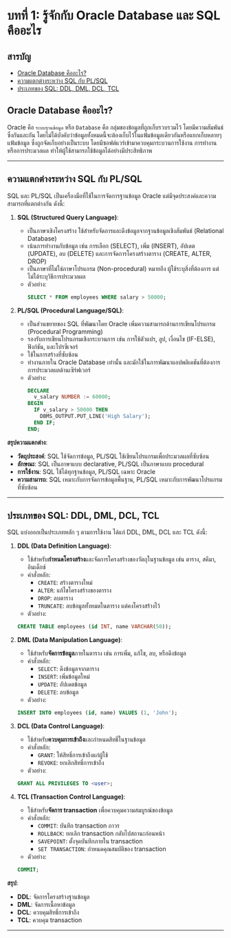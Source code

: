 # บทที่ 1: รู้จักกับ Oracle Database และ SQL คืออะไร

## สารบัญ

- [Oracle Database คืออะไร?](#oracle-database-คืออะไร)
- [ความแตกต่างระหว่าง SQL กับ PL/SQL](#ความแตกต่างระหว่าง-sql-กับ-plsql)
- [ประเภทของ SQL: DDL, DML, DCL, TCL](#ประเภทของ-sql-ddl-dml-dcl-tcl)

## Oracle Database คืออะไร?

Oracle คือ `ระบบฐานข้อมูล` หรือ `Database` คือ กลุ่มของข้อมูลที่ถูกเก็บรวบรวมไว้ โดยมีความสัมพันธ์ซึ่งกันและกัน โดยไม่ได้บังคับว่าข้อมูลทั้งหมดนี้จะต้องเก็บไว้ในแฟ้มข้อมูลเดียวกันหรือแยกเก็บหลายๆ แฟ้มข้อมูล ซึ่งถูกจัดเก็บอย่างเป็นระบบ โดยมีซอฟต์แวร์เข้ามาควบคุมกระบวนการใช้งาน การทำงาน หรือการประมวลผล ทำให้ผู้ใช้สามารถใช้ข้อมูลได้อย่างมีประสิทธิภาพ

---

## ความแตกต่างระหว่าง SQL กับ PL/SQL
SQL และ PL/SQL เป็นเครื่องมือที่ใช้ในการจัดการฐานข้อมูล Oracle แต่มีจุดประสงค์และความสามารถที่แตกต่างกัน ดังนี้:

1. **SQL (Structured Query Language)**:
    - เป็นภาษาเชิงโครงสร้าง ใช้สำหรับจัดการและดึงข้อมูลจากฐานข้อมูลเชิงสัมพันธ์ (Relational Database)
    - เน้นการทำงานกับข้อมูล เช่น การเลือก (SELECT), เพิ่ม (INSERT), อัปเดต (UPDATE), ลบ (DELETE) และการจัดการโครงสร้างตาราง (CREATE, ALTER, DROP)
    - เป็นภาษาที่ไม่ใช่ภาษาโปรแกรม (Non-procedural) หมายถึง ผู้ใช้ระบุสิ่งที่ต้องการ แต่ไม่ได้ระบุวิธีการประมวลผล
    - ตัวอย่าง: 
      ```sql
      SELECT * FROM employees WHERE salary > 50000;
      ```

2. **PL/SQL (Procedural Language/SQL)**:
    - เป็นส่วนขยายของ SQL ที่พัฒนาโดย Oracle เพิ่มความสามารถด้านการเขียนโปรแกรม (Procedural Programming)
    - รองรับการเขียนโปรแกรมเชิงกระบวนการ เช่น การใช้ตัวแปร, ลูป, เงื่อนไข (IF-ELSE), ฟังก์ชัน, และโปรซีเจอร์
    - ใช้ในการสร้างที่ซับซ้อน
    - ทำงานภายใน Oracle Database เท่านั้น และมักใช้ในการพัฒนาแอปพลิเคชันที่ต้องการการประมวลผลด้านเซิร์ฟเวอร์
    - ตัวอย่าง:
      ```sql
      DECLARE
        v_salary NUMBER := 60000;
      BEGIN
        IF v_salary > 50000 THEN
          DBMS_OUTPUT.PUT_LINE('High Salary');
        END IF;
      END;
      ```

**สรุปความแตกต่าง**:
- **วัตถุประสงค์**: SQL ใช้จัดการข้อมูล, PL/SQL ใช้เขียนโปรแกรมเพื่อประมวลผลที่ซับซ้อน
- **ลักษณะ**: SQL เป็นภาษาแบบ declarative, PL/SQL เป็นภาษาแบบ procedural
- **การใช้งาน**: SQL ใช้ได้ทุกฐานข้อมูล, PL/SQL เฉพาะ Oracle
- **ความสามารถ**: SQL เหมาะกับการจัดการข้อมูลพื้นฐาน, PL/SQL เหมาะกับการพัฒนาโปรแกรมที่ซับซ้อน
---

## ประเภทของ SQL: DDL, DML, DCL, TCL
SQL แบ่งออกเป็นประเภทหลัก ๆ ตามการใช้งาน ได้แก่ DDL, DML, DCL และ TCL ดังนี้:

1. **DDL (Data Definition Language)**:
    - ใช้สำหรับ**กำหนดโครงสร้าง**และจัดการโครงสร้างของวัตถุในฐานข้อมูล เช่น ตาราง, สคีมา, อินเด็กซ์
    - คำสั่งหลัก:
        - `CREATE`: สร้างตารางใหม่
        - `ALTER`: แก้ไขโครงสร้างของตาราง
        - `DROP`: ลบตาราง
        - `TRUNCATE`: ลบข้อมูลทั้งหมดในตาราง แต่คงโครงสร้างไว้
    - ตัวอย่าง: 
    ```sql
    CREATE TABLE employees (id INT, name VARCHAR(50));
    ```

2. **DML (Data Manipulation Language)**:
    - ใช้สำหรับ**จัดการข้อมูล**ภายในตาราง เช่น การเพิ่ม, แก้ไข, ลบ, หรือดึงข้อมูล
    - คำสั่งหลัก:
        - `SELECT`: ดึงข้อมูลจากตาราง
        - `INSERT`: เพิ่มข้อมูลใหม่
        - `UPDATE`: อัปเดตข้อมูล
        - `DELETE`: ลบข้อมูล
    - ตัวอย่าง:
    ```sql
    INSERT INTO employees (id, name) VALUES (1, 'John');
    ```

3. **DCL (Data Control Language)**:
    - ใช้สำหรับ**ควบคุมการเข้าถึง**และกำหนดสิทธิ์ในฐานข้อมูล
    - คำสั่งหลัก:
        - `GRANT`: ให้สิทธิ์การเข้าถึงแก่ผู้ใช้
        - `REVOKE`: ยกเลิกสิทธิ์การเข้าถึง
    - ตัวอย่าง: 
    ```sql
    GRANT ALL PRIVILEGES TO <user>;
    ```

4. **TCL (Transaction Control Language)**:
    - ใช้สำหรับ**จัดการ transaction** เพื่อควบคุมความสมบูรณ์ของข้อมูล
    - คำสั่งหลัก:
        - `COMMIT`: บันทึก transaction ถาวร
        - `ROLLBACK`: ยกเลิก transaction กลับไปสถานะก่อนหน้า
        - `SAVEPOINT`: ตั้งจุดบันทึกภายใน transaction
        - `SET TRANSACTION`: กำหนดคุณสมบัติของ transaction
    - ตัวอย่าง:
    ```sql
    COMMIT;
    ```

**สรุป**:
- **DDL**: จัดการโครงสร้างฐานข้อมูล
- **DML**: จัดการเนื้อหาข้อมูล
- **DCL**: ควบคุมสิทธิ์การเข้าถึง
- **TCL**: ควบคุม transaction
---
